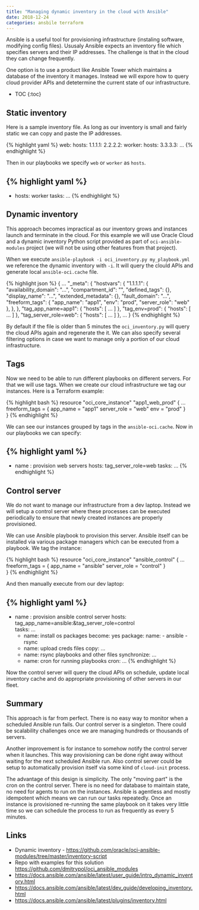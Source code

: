 ```yaml
---
title: "Managing dynamic inventory in the cloud with Ansible"
date: 2018-12-24
categories: ansbile terraform
---
```


Ansible is a useful tool for provisioning infrastructure (instaling software, modifying config files).  Ususaly Ansible expects an inventory file which specifies servers and their IP addresses.  The challenge is that in the cloud they can change frequently.  

One option is to use a product like Ansible Tower which maintains a database of the inventory it manages.  Instead we will expore how to query cloud provider APIs and detetermine the current state of our infrastructure. 

* TOC
{:toc}

## Static inventory

Here is a sample inventory file.  As long as our inventory is small and fairly static we can copy and paste the IP addresses.  

{% highlight yaml %}
web:
  hosts:
    1.1.1.1:
    2.2.2.2:
worker:
  hosts:
    3.3.3.3:
...
{% endhighlight %}

Then in our playbooks we specify `web` or `worker` as `hosts`.  

{% highlight yaml %}
---
- hosts: worker
  tasks:
  ...
{% endhighlight %}

## Dynamic inventory

This approach becomes impractical as our inventory grows and instances launch and terminate in the cloud.  For this example we will use Oracle Cloud and a dynamic inventory Python script provided as part of `oci-ansible-modules` project (we will not be using other features from that project).

When we execute `ansible-playbook -i oci_inventory.py my_playbook.yml` we reference the dynamic inventory with `-i`.  It will query the clould APIs and generate local `ansible-oci.cache` file.  

{% highlight json %}
{
  ...
  "_meta": {
    "hostvars": {
      "1.1.1.1": {
        "availability_domain": "...",
        "compartment_id": "",
        "defined_tags": {},
        "display_name": "...",
        "extended_metadata": {},
        "fault_domain": "...",
        "freeform_tags": {
          "app_name": "app1",
          "env": "prod",
          "server_role": "web"
        },
      },
    },
  "tag_app_name=app1": {
    "hosts": [
        ...
    ]
  },
  "tag_env=prod": {
    "hosts": [
        ...
    ]
  },
  "tag_server_role=web": {
    "hosts": [
        ...
    ]
  },
  ...
}
{% endhighlight %}

By default if the file is older than 5 minutes the `oci_inventory.py` will query the cloud APIs again and regenerate the it.  We can also specify several filtering options in case we want to manage only a portion of our cloud infrastructure.  

## Tags

Now we need to be able to run different playbooks on different servers.  For that we will use tags.  When we create our cloud infrastructure we tag our instances.  Here is a Terraform example:

{% highlight bash %}
resource "oci_core_instance" "app1_web_prod" {
  ...
  freeform_tags = {
    app_name    = "app1"
    server_role = "web"
    env         = "prod"
  }  
}
{% endhighlight %}

We can see our instances grouped by tags in the `ansible-oci.cache`.  Now in our playbooks we can specify:

{% highlight yaml %}
---
- name : provision web servers
  hosts: tag_server_role=web
  tasks:
  ...
{% endhighlight %}

## Control server

We do not want to manage our infrastructure from a dev laptop.  Instead we will setup a control server where these processes can be executed periodically to ensure that newly created instances are properly provisioned.  

We can use Ansible playbook to provision this server.  Ansible itself can be installed via various package managers which can be executed from a playbook.  We tag the instance:

{% highlight bash %}
resource "oci_core_instance" "ansible_control" {
  ...
  freeform_tags = {
    app_name    = "ansible"
    server_role = "control"
  }  
}
{% endhighlight %}

And then manually execute from our dev laptop: 

{% highlight yaml %}
---
- name : provision ansible control server
  hosts: tag_app_name=ansible:&tag_server_role=control    
  tasks:
  ...
  - name: install os packages
    become: yes
    package:
      name: 
        - ansible
        - rsync
  - name: upload creds files
    copy:
      ...
  - name: rsync playbooks and other files
    synchronize:
      ...
  - name: cron for running playbooks
    cron:
    ...
{% endhighlight %}

Now the control server will query the cloud APIs on schedule, update local inventory cache and do appropriate provisioning of other servers in our fleet.  

## Summary

This approach is far from perfect.  There is no easy way to monitor when a scheduled Ansible run fails.  Our control server is a singleton.  There could be scalability challenges once we are managing hundreds or thousands of servers.  

Another improvement is for instance to somehow notify the control server when it launches. This way provisioning can be done right away without waiting for the next scheduled Ansible run.  Also control server could be setup to automatically provision itself via some kind of `cloud-init` process.  

The advantage of this design is simplicity.  The only "moving part" is the cron on the control server.  There is no need for database to maintain state, no need for agents to run on the instances.  Ansible is agentless and mostly idempotent which means we can run our tasks repeatedly.  Once an instance is provisioned re-running the same playbook on it takes very little time so we can schedule the process to run as frequently as every 5 minutes.  

## Links
* Dynamic inventory - https://github.com/oracle/oci-ansible-modules/tree/master/inventory-script
* Repo with examples for this solution https://github.com/dmitrypol/oci_ansible_modules
* https://docs.ansible.com/ansible/latest/user_guide/intro_dynamic_inventory.html
* https://docs.ansible.com/ansible/latest/dev_guide/developing_inventory.html
* https://docs.ansible.com/ansible/latest/plugins/inventory.html